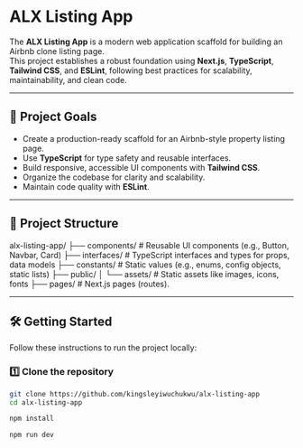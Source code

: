 # ALX Listing App

The **ALX Listing App** is a modern web application scaffold for building an Airbnb clone listing page.  
This project establishes a robust foundation using **Next.js**, **TypeScript**, **Tailwind CSS**, and **ESLint**, following best practices for scalability, maintainability, and clean code.

---

## 🚀 Project Goals

- Create a production-ready scaffold for an Airbnb-style property listing page.
- Use **TypeScript** for type safety and reusable interfaces.
- Build responsive, accessible UI components with **Tailwind CSS**.
- Organize the codebase for clarity and scalability.
- Maintain code quality with **ESLint**.

---

## 📂 Project Structure

alx-listing-app/
├── components/ # Reusable UI components (e.g., Button, Navbar, Card)
├── interfaces/ # TypeScript interfaces and types for props, data models
├── constants/ # Static values (e.g., enums, config objects, static lists)
├── public/
│ └── assets/ # Static assets like images, icons, fonts
├── pages/ # Next.js pages (routes).

---

## 🛠️ Getting Started

Follow these instructions to run the project locally:

### 1️⃣ Clone the repository
```bash
git clone https://github.com/kingsleyiwuchukwu/alx-listing-app
cd alx-listing-app

npm install

npm run dev
